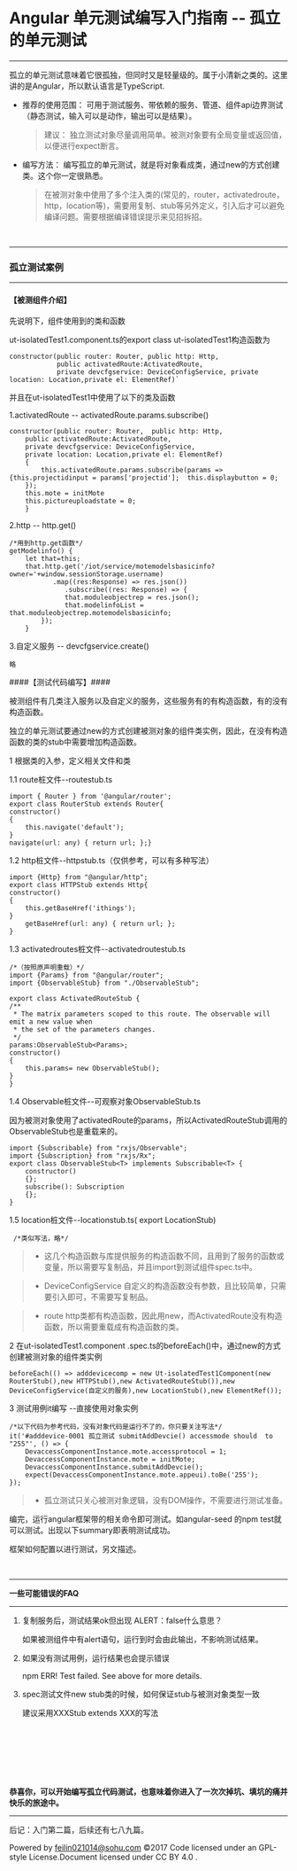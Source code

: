 # Angular 单元测试编写入门指南  -- 孤立的单元测试 #

----------

孤立的单元测试意味着它很孤独，但同时又是轻量级的。属于小清新之类的。这里讲的是Angular，所以默认语言是TypeScript.

- 推荐的使用范围：
可用于测试服务、带依赖的服务、管道、组件api边界测试（静态测试，输入可以是动作，输出可以是结果）。

	> 建议： 独立测试对象尽量调用简单。被测对象要有全局变量或返回值，以便进行expect断言。

- 编写方法： 
编写孤立的单元测试，就是将对象看成类，通过new的方式创建类。这个你一定很熟悉。 

	>在被测对象中使用了多个注入类的(常见的，router，activatedroute，http，location等)，需要用复制、stub等另外定义，引入后才可以避免编译问题。需要根据编译错误提示来见招拆招。
	
<br>

----------

### 孤立测试案例 ###

----------




####     【被测组件介绍】 ####


先说明下，组件使用到的类和函数

ut-isolatedTest1.component.ts的export class ut-isolatedTest1构造函数为

	constructor(public router: Router, public http: Http,
                public activatedRoute:ActivatedRoute,
		        private devcfgservice: DeviceConfigService, private location: Location,private el: ElementRef)` 

并且在ut-isolatedTest1中使用了以下的类及函数

1.activatedRoute -- activatedRoute.params.subscribe()

	constructor(public router: Router,  public http: Http, 
    	public activatedRoute:ActivatedRoute,
    	private devcfgservice: DeviceConfigService, 
    	private location: Location,private el: ElementRef) 
    	{
    		this.activatedRoute.params.subscribe(params => {this.projectidinput = params['projectid'];	this.displaybutton = 0;
    	});	
    	this.mote = initMote
    	this.pictureuploadstate = 0;
    	}
	

2.http -- http.get()

    /*用到http.get函数*/	  
    getModelinfo() {
    	let that=this;
    	that.http.get('/iot/service/motemodelsbasicinfo?owner='+window.sessionStorage.username)
    		   .map((res:Response) => res.json())
    	  		  .subscribe((res: Response) => {
    			  that.moduleobjectrep = res.json();
    			  that.modelinfoList = that.moduleobjectrep.motemodelsbasicinfo;
    		});
    	}

3.自定义服务 -- devcfgservice.create()

    略

####【测试代码编写】####


被测组件有几类注入服务以及自定义的服务，这些服务有的有构造函数，有的没有构造函数。

独立的单元测试要通过new的方式创建被测对象的组件类实例，因此，在没有构造函数的类的stub中需要增加构造函数。


1 根据类的入参，定义相关文件和类

1.1 route桩文件--routestub.ts


    import { Router } from '@angular/router';
    export class RouterStub extends Router{
    constructor()
    {
   		this.navigate('default');
    }
    navigate(url: any) { return url; };}
1.2 http桩文件--httpstub.ts（仅供参考，可以有多种写法）
   
    import {Http} from "@angular/http";
    export class HTTPStub extends Http{
    constructor()
    {
    	this.getBaseHref('ithings');
    }
    	getBaseHref(url: any) { return url; };
    }
1.3 activatedroutes桩文件--activatedroutestub.ts

    /*（按照原声明重载）*/
    import {Params} from "@angular/router";
    import {ObservableStub} from "./ObservableStub";
    
    export class ActivatedRouteStub {
    /**
     * The matrix parameters scoped to this route. The observable will emit a new value when
     * the set of the parameters changes.
     */
    params:ObservableStub<Params>;
    constructor()
    {
   		this.params= new ObservableStub();
    }
    }



1.4 Observable桩文件--可观察对象ObservableStub.ts

因为被测对象使用了activatedRoute的params，所以ActivatedRouteStub调用的ObservableStub也是重载来的。

	import {Subscribable} from "rxjs/Observable";
	import {Subscription} from "rxjs/Rx";
	export class ObservableStub<T> implements Subscribable<T> {
	    constructor()
	    {};
	    subscribe(): Subscription
	    {};
	}
1.5 location桩文件--locationstub.ts( export LocationStub)

     /*类似写法，略*/



> 

>- 这几个构造函数与库提供服务的构造函数不同，且用到了服务的函数或变量，所以需要写复制品，并且import到测试组件spec.ts中。

>- DeviceConfigService 自定义的构造函数没有参数，且比较简单，只需要引入即可，不需要写复制品。

>- route http类都有构造函数，因此用new，而ActivatedRoute没有构造函数，所以需要重载成有构造函数的类。



2 在ut-isolatedTest1.component .spec.ts的beforeEach()中，通过new的方式创建被测对象的组件类实例

    beforeEach(() => adddevicecomp = new Ut-isolatedTest1Component(new RouterStub(),new HTTPStub(),new ActivatedRouteStub()),new DeviceConfigService(自定义的服务),new LocationStub(),new ElementRef());

3 测试用例it编写 --直接使用对象实例

    /*以下代码为参考代码，没有对象代码是运行不了的，你只要关注写法*/
	it('#adddevice-0001 孤立测试 submitAddDevcie() accessmode should  to "255"', () => {
        DevaccessComponentInstance.mote.accessprotocol = 1;
        DevaccessComponentInstance.mote = initMote;
        DevaccessComponentInstance.submitAddDevcie();
        expect(DevaccessComponentInstance.mote.appeui).toBe('255');
    });

>- 孤立测试只关心被测对象逻辑，没有DOM操作，不需要进行测试准备。


编完，运行angular框架带的相关命令即可测试。如angular-seed 的npm test就可以测试。出现以下summary即表明测试成功。


框架如何配置以进行测试，另文描述。

<br>
 

----------

**一些可能错误的FAQ**

----------


1. 复制服务后，测试结果ok但出现 ALERT：false什么意思？

	如果被测组件中有alert语句，运行到时会由此输出，不影响测试结果。


2. 如果没有测试用例，运行结果也会提示错误

	npm ERR! Test failed. See above for more details.

3. spec测试文件new stub类的时候，如何保证stub与被测对象类型一致

	建议采用XXXStub extends XXX的写法

<br><br><br>
----------

**恭喜你，可以开始编写孤立代码测试，也意味着你进入了一次次掉坑、填坑的痛并快乐的旅途中。**

----------
后记：入门第二篇，后续还有七八九篇。

Powered by feilin021014@sohu.com  ©2017 Code licensed under an GPL-style License.Document licensed under CC BY 4.0 .      